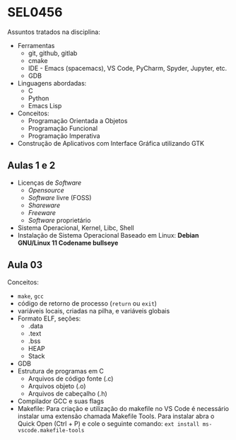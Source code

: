 # SEL0456

Assuntos tratados na disciplina:
- Ferramentas
  - git, github, gitlab
  - cmake
  - IDE - Emacs (spacemacs), VS Code, PyCharm, Spyder, Jupyter, etc.
  - GDB
- Linguagens abordadas:
  - C
  - Python
  - Emacs Lisp
- Conceitos:
  - Programação Orientada a Objetos
  - Programação Funcional
  - Programação Imperativa
- Construção de Aplicativos com Interface Gráfica utilizando GTK

## Aulas 1 e 2
- Licenças de _Software_
  - _Opensource_
  - _Software_ livre (FOSS)
  - _Shareware_
  - _Freeware_
  - _Software_ proprietário
- Sistema Operacional, Kernel, Libc, Shell
- Instalação de Sistema Operacional Baseado em Linux: **Debian GNU/Linux 11 Codename bullseye**

## Aula 03

Conceitos:
- `make`, `gcc`
- código de retorno de processo (`return` ou `exit`)
- variáveis locais, criadas na pilha, e variáveis globais
- Formato ELF, seções:
  - .data
  - .text
  - .bss
  - HEAP
  - Stack
- GDB
- Estrutura de programas em C
	- Arquivos de código fonte (.c)
	- Arquivos objeto (.o)
	- Arquivos de cabeçalho (.h)
- Compilador GCC e suas flags
- Makefile:
    Para criação e utilização do makefile no VS Code é necessário instalar uma extensão chamada Makefile Tools.
    Para instalar abra o Quick Open (Ctrl + P) e cole o seguinte comando:
    `ext install ms-vscode.makefile-tools`
